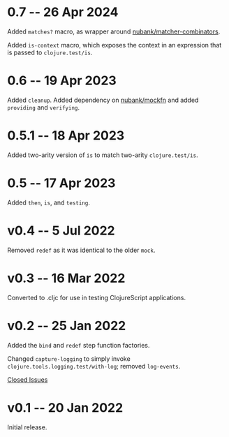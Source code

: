 # 0.7 -- 26 Apr 2024

Added `matches?` macro, as wrapper around [nubank/matcher-combinators](https://github.com/nubank/matcher-combinators).

Added `is-context` macro, which exposes the context in an expression that is passed to `clojure.test/is`.

# 0.6 -- 19 Apr 2023

Added `cleanup`.  Added dependency on [nubank/mockfn](https://github.com/nubank/mockfn) and added
`providing` and `verifying`.

# 0.5.1 -- 18 Apr 2023

Added two-arity version of `is` to match two-arity `clojure.test/is`.

# 0.5 -- 17 Apr 2023

Added `then`, `is`, and `testing`.

# v0.4 -- 5 Jul 2022

Removed `redef` as it was identical to the older `mock`.

# v0.3 -- 16 Mar 2022

Converted to .cljc for use in testing ClojureScript applications.

# v0.2 -- 25 Jan 2022

Added the `bind` and `redef` step function factories.

Changed `capture-logging` to simply invoke `clojure.tools.logging.test/with-log`; removed `log-events`.

[Closed Issues](https://github.com/hlship/test-pipeline/milestone/1?closed=1)

# v0.1 -- 20 Jan 2022

Initial release.
